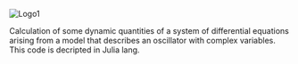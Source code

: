 ![Logo1](https://github.com/ScienceMau/Alexandria/assets/61286097/4f88a268-b4b4-4744-8783-ae13bc48040b)

Calculation of some dynamic quantities of a system of differential equations arising from a model that describes an oscillator with complex variables. This code is decripted in Julia lang.
